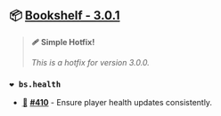 ## 📦 [Bookshelf - 3.0.1](https://github.com/mcbookshelf/bookshelf/releases/tag/v3.0.1)

> **🩹 Simple Hotfix!**
>
> *This is a hotfix for version 3.0.0.*


### `❤️ bs.health`

- <abbr title="Bug Fix">🐛</abbr> **[#410](https://github.com/mcbookshelf/bookshelf/issues/410)** - Ensure player health updates consistently.
